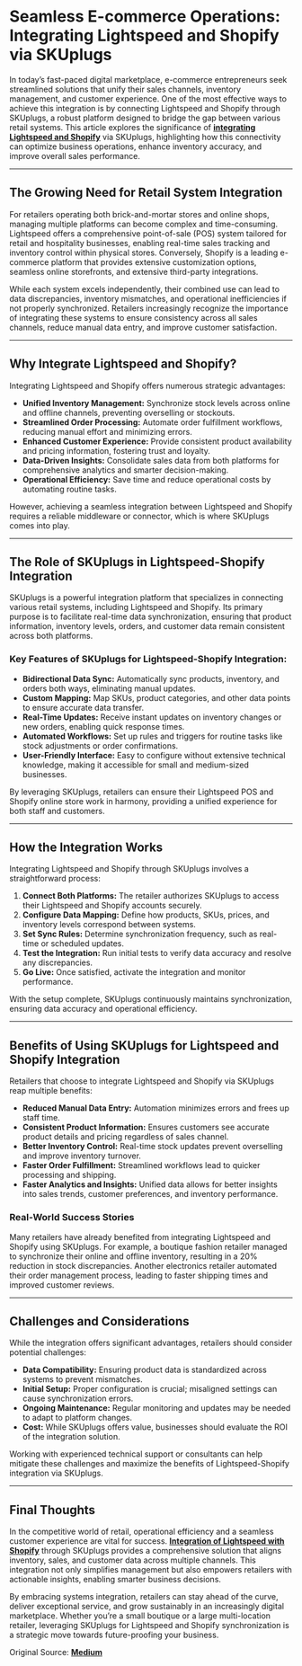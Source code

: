 # Seamless E-commerce Operations: Integrating Lightspeed and Shopify via SKUplugs

In today’s fast-paced digital marketplace, e-commerce entrepreneurs seek streamlined solutions that unify their sales channels, inventory management, and customer experience. One of the most effective ways to achieve this integration is by connecting Lightspeed and Shopify through SKUplugs, a robust platform designed to bridge the gap between various retail systems. This article explores the significance of [**integrating Lightspeed and Shopify**](https://skuplugs.com/lightspeed-shopify-integration/) via SKUplugs, highlighting how this connectivity can optimize business operations, enhance inventory accuracy, and improve overall sales performance.

---

## The Growing Need for Retail System Integration

For retailers operating both brick-and-mortar stores and online shops, managing multiple platforms can become complex and time-consuming. Lightspeed offers a comprehensive point-of-sale (POS) system tailored for retail and hospitality businesses, enabling real-time sales tracking and inventory control within physical stores. Conversely, Shopify is a leading e-commerce platform that provides extensive customization options, seamless online storefronts, and extensive third-party integrations.

While each system excels independently, their combined use can lead to data discrepancies, inventory mismatches, and operational inefficiencies if not properly synchronized. Retailers increasingly recognize the importance of integrating these systems to ensure consistency across all sales channels, reduce manual data entry, and improve customer satisfaction.

---

## Why Integrate Lightspeed and Shopify?

Integrating Lightspeed and Shopify offers numerous strategic advantages:

- **Unified Inventory Management:** Synchronize stock levels across online and offline channels, preventing overselling or stockouts.
- **Streamlined Order Processing:** Automate order fulfillment workflows, reducing manual effort and minimizing errors.
- **Enhanced Customer Experience:** Provide consistent product availability and pricing information, fostering trust and loyalty.
- **Data-Driven Insights:** Consolidate sales data from both platforms for comprehensive analytics and smarter decision-making.
- **Operational Efficiency:** Save time and reduce operational costs by automating routine tasks.

However, achieving a seamless integration between Lightspeed and Shopify requires a reliable middleware or connector, which is where SKUplugs comes into play.

---

## The Role of SKUplugs in Lightspeed-Shopify Integration

SKUplugs is a powerful integration platform that specializes in connecting various retail systems, including Lightspeed and Shopify. Its primary purpose is to facilitate real-time data synchronization, ensuring that product information, inventory levels, orders, and customer data remain consistent across both platforms.

### Key Features of SKUplugs for Lightspeed-Shopify Integration:

- **Bidirectional Data Sync:** Automatically sync products, inventory, and orders both ways, eliminating manual updates.
- **Custom Mapping:** Map SKUs, product categories, and other data points to ensure accurate data transfer.
- **Real-Time Updates:** Receive instant updates on inventory changes or new orders, enabling quick response times.
- **Automated Workflows:** Set up rules and triggers for routine tasks like stock adjustments or order confirmations.
- **User-Friendly Interface:** Easy to configure without extensive technical knowledge, making it accessible for small and medium-sized businesses.

By leveraging SKUplugs, retailers can ensure their Lightspeed POS and Shopify online store work in harmony, providing a unified experience for both staff and customers.

---

## How the Integration Works

Integrating Lightspeed and Shopify through SKUplugs involves a straightforward process:

1. **Connect Both Platforms:** The retailer authorizes SKUplugs to access their Lightspeed and Shopify accounts securely.
2. **Configure Data Mapping:** Define how products, SKUs, prices, and inventory levels correspond between systems.
3. **Set Sync Rules:** Determine synchronization frequency, such as real-time or scheduled updates.
4. **Test the Integration:** Run initial tests to verify data accuracy and resolve any discrepancies.
5. **Go Live:** Once satisfied, activate the integration and monitor performance.

With the setup complete, SKUplugs continuously maintains synchronization, ensuring data accuracy and operational efficiency.

---

## Benefits of Using SKUplugs for Lightspeed and Shopify Integration

Retailers that choose to integrate Lightspeed and Shopify via SKUplugs reap multiple benefits:

- **Reduced Manual Data Entry:** Automation minimizes errors and frees up staff time.
- **Consistent Product Information:** Ensures customers see accurate product details and pricing regardless of sales channel.
- **Better Inventory Control:** Real-time stock updates prevent overselling and improve inventory turnover.
- **Faster Order Fulfillment:** Streamlined workflows lead to quicker processing and shipping.
- **Faster Analytics and Insights:** Unified data allows for better insights into sales trends, customer preferences, and inventory performance.

### Real-World Success Stories

Many retailers have already benefited from integrating Lightspeed and Shopify using SKUplugs. For example, a boutique fashion retailer managed to synchronize their online and offline inventory, resulting in a 20% reduction in stock discrepancies. Another electronics retailer automated their order management process, leading to faster shipping times and improved customer reviews.

---

## Challenges and Considerations

While the integration offers significant advantages, retailers should consider potential challenges:

- **Data Compatibility:** Ensuring product data is standardized across systems to prevent mismatches.
- **Initial Setup:** Proper configuration is crucial; misaligned settings can cause synchronization errors.
- **Ongoing Maintenance:** Regular monitoring and updates may be needed to adapt to platform changes.
- **Cost:** While SKUplugs offers value, businesses should evaluate the ROI of the integration solution.

Working with experienced technical support or consultants can help mitigate these challenges and maximize the benefits of Lightspeed-Shopify integration via SKUplugs.

---

## Final Thoughts

In the competitive world of retail, operational efficiency and a seamless customer experience are vital for success. [**Integration of Lightspeed with Shopify**](https://skuplugs.com/looking-for-lightspeed-shopify-integration/) through SKUplugs provides a comprehensive solution that aligns inventory, sales, and customer data across multiple channels. This integration not only simplifies management but also empowers retailers with actionable insights, enabling smarter business decisions.

By embracing systems integration, retailers can stay ahead of the curve, deliver exceptional service, and grow sustainably in an increasingly digital marketplace. Whether you’re a small boutique or a large multi-location retailer, leveraging SKUplugs for Lightspeed and Shopify synchronization is a strategic move towards future-proofing your business.

Original Source: [**Medium**](https://medium.com/@skuplugs07_77623/integrating-lightspeed-and-shopify-via-skuplugs-1e467397a20b)
